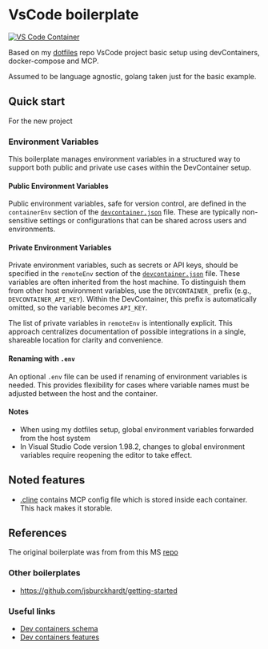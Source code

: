 # VsCode boilerplate

[![VS Code Container](https://img.shields.io/static/v1?label=VS+Code&message=Container&logo=visualstudiocode&color=007ACC&logoColor=007ACC&labelColor=2C2C32)](https://open.vscode.dev/microsoft/vscode)

Based on my [dotfiles](https://github.com/kvokka/dotfiles/) repo VsCode project
basic setup using devContainers, docker-compose and MCP.

Assumed to be language agnostic, golang taken just for the basic example.

## Quick start

For the new project

### Environment Variables

This boilerplate manages environment variables in a structured way to support
both public and private use cases within the DevContainer setup.

#### Public Environment Variables

Public environment variables, safe for version control, are defined in the
`containerEnv` section of the [`devcontainer.json`](./.devcontainer/devcontainer.json)
file. These are typically non-sensitive settings or configurations that can be
shared across users and environments.

#### Private Environment Variables

Private environment variables, such as secrets or API keys, should be specified
in the `remoteEnv` section of the [`devcontainer.json`](./.devcontainer/devcontainer.json)
file. These variables are often inherited from the host machine. To distinguish
them from other host environment variables, use the `DEVCONTAINER_` prefix (e.g.,
`DEVCONTAINER_API_KEY`). Within the DevContainer, this prefix is automatically
omitted, so the variable becomes `API_KEY`.

The list of private variables in `remoteEnv` is intentionally explicit. This
approach centralizes documentation of possible integrations in a single,
shareable location for clarity and convenience.

#### Renaming with `.env`

An optional `.env` file can be used if renaming of environment variables is
needed. This provides flexibility for cases where variable names must be
adjusted between the host and the container.

#### Notes

- When using my dotfiles setup, global environment variables forwarded from the
  host system
- In Visual Studio Code version 1.98.2, changes to global environment variables
  require reopening the editor to take effect.

## Noted features

- [.cline](./.cline/cline_mcp_settings.json) contains MCP config file which is
stored inside each container. This hack makes it storable.

## References

The original boilerplate was from from this MS [repo](https://github.com/microsoft/vscode-remote-try-go)

### Other boilerplates

- <https://github.com/jsburckhardt/getting-started>

### Useful links

- [Dev containers schema](https://containers.dev/implementors/json_reference/)
- [Dev containers features](https://containers.dev/features/)
